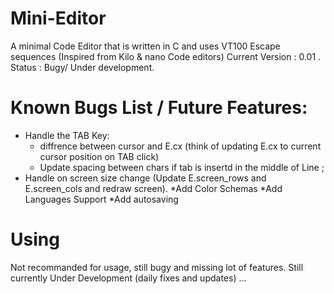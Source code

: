 # Mini-Editor 
A minimal Code Editor that is written in C and uses VT100 Escape sequences (Inspired from Kilo & nano Code editors)
Current Version : 0.01 . 
Status : Bugy/ Under development.

# Known Bugs List / Future Features:
* Handle the TAB Key:
    * diffrence between cursor and E.cx (think of updating E.cx to current cursor position on TAB click)
    * Update spacing between chars if tab is insertd in the middle of Line ;
* Handle on screen size change (Update E.screen_rows and E.screen_cols and redraw screen).
*Add Color Schemas 
*Add Languages Support
*Add autosaving

# Using 
Not recommanded for usage, still bugy and missing lot of features.
Still currently Under Development (daily fixes and updates) ...